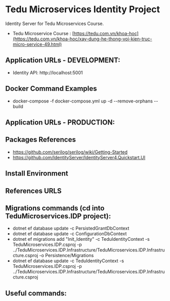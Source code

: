 # Tedu Microservices Identity Project
Identity Server for Tedu Microservices Course.
- Tedu Microservice Course : [https://tedu.com.vn/khoa-hoc](https://tedu.com.vn/khoa-hoc/xay-dung-he-thong-voi-kien-truc-micro-service-49.html)

## Application URLs - DEVELOPMENT:

- Identity API: http://localhost:5001

## Docker Command Examples

- docker-compose -f docker-compose.yml up -d --remove-orphans --build

## Application URLs - PRODUCTION:

## Packages References

- https://github.com/serilog/serilog/wiki/Getting-Started
- https://github.com/IdentityServer/IdentityServer4.Quickstart.UI

## Install Environment

## References URLS


## Migrations commands (cd into TeduMicroservices.IDP project):
- dotnet ef database update -c PersistedGrantDbContext
- dotnet ef database update -c ConfigurationDbContext
- dotnet ef migrations add "Init_Identity" -c TeduIdentityContext -s TeduMicroservices.IDP.csproj -p ../TeduMicroservices.IDP.Infrastructure/TeduMicroservices.IDP.Infrastructure.csproj -o Persistence/Migrations
- dotnet ef database update -c TeduIdentityContext -s TeduMicroservices.IDP.csproj -p ../TeduMicroservices.IDP.Infrastructure/TeduMicroservices.IDP.Infrastructure.csproj

## Useful commands:

